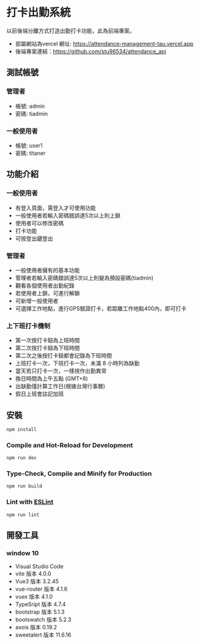 # 打卡出勤系統
以前後端分離方式打造出勤打卡功能，此為前端專案。
- 部屬網站為vercel 網址: https://attendance-management-tau.vercel.app
- 後端專案連結：https://github.com/stu96534/attendance_api

## 測試帳號
### 管理者
- 帳號: admin
- 密碼: tiadmin
### 一般使用者
- 帳號: user1
- 密碼: titaner

## 功能介紹
### 一般使用者
 - 有登入頁面，需登入才可使用功能
 - 一般使用者若輸入密碼錯誤達5次以上則上鎖
 - 使用者可以修改密碼
 - 打卡功能
 - 可按登出鍵登出
### 管理者
 - 一般使用者擁有的基本功能
 - 管理者若輸入密碼錯誤達5次以上則變為預設密碼(tiadmin)
 - 觀看各個使用者出勤紀錄
 - 若使用者上鎖，可進行解鎖
 - 可新增一般使用者
 - 可選擇工作地點，進行GPS驗證打卡，若距離工作地點400內，即可打卡
 ### 上下班打卡機制
 - 第一次按打卡鈕為上班時間
 - 第二次按打卡鈕為下班時間
 - 第二次之後按打卡鈕都會記錄為下班時間
 - 上班打卡一次，下班打卡一次，未滿 8 小時列為缺勤
 - 當天若只打卡一次，一樣視作出勤異常
 - 換日時間為上午五點 (GMT+8)
 - 出缺勤僅計算工作日(根據台灣行事曆)
 - 假日上班會註記加班

## 安裝

```sh
npm install
```

### Compile and Hot-Reload for Development

```sh
npm run dev
```

### Type-Check, Compile and Minify for Production

```sh
npm run build
```

### Lint with [ESLint](https://eslint.org/)

```sh
npm run lint
```

## 開發工具
### window 10
 - Visual Studio Code
 - vite 版本 4.0.0
 - Vue3 版本 3.2.45
 - vue-router 版本 4.1.6
 - vuex 版本 4.1.0
 - TypeSript 版本 4.7.4
 - bootstrap 版本 5.1.3
 - bootswatch 版本 5.2.3
 - axois 版本 0.19.2
 - sweetalert 版本 11.6.16

